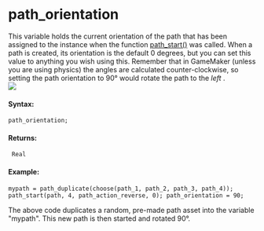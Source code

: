 # path_orientation

This variable holds the current orientation of the path that has been
assigned to the instance when the function
[path_start()](../path_start) was called. When a path is created,
its orientation is the default 0 degrees, but you can set this value to
anything you wish using this. Remember that in GameMaker (unless you are
using physics) the angles are calculated counter-clockwise, so setting
the path orientation to 90° would rotate the path to the *left* .  
![](https://gms.magecorn.com/Manual/assets/Images/Scripting_Reference/GML/Reference/Paths/pathrotated.png)  

#### Syntax:

``` gml
path_orientation;
```

#### Returns:

``` gml
 Real
```

#### Example:

``` gml
mypath = path_duplicate(choose(path_1, path_2, path_3, path_4)); path_start(path, 4, path_action_reverse, 0); path_orientation = 90;
```

The above code duplicates a random, pre-made path asset into the
variable "mypath". This new path is then started and rotated 90°.
